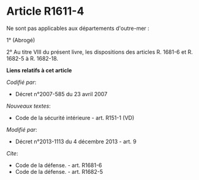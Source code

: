 # Article R1611-4

Ne sont pas applicables aux départements d'outre-mer : 

1° (Abrogé)

2° Au titre VIII du présent livre, les dispositions des articles R. 1681-6 et R. 1682-5 à R. 1682-18.

**Liens relatifs à cet article**

_Codifié par_:

  - Décret n°2007-585 du 23 avril 2007

_Nouveaux textes_:

  - Code de la sécurité intérieure - art. R151-1 (VD)

_Modifié par_:

  - Décret n°2013-1113 du 4 décembre 2013 - art. 9

_Cite_:

  - Code de la défense. - art. R1681-6
  - Code de la défense. - art. R1682-5
